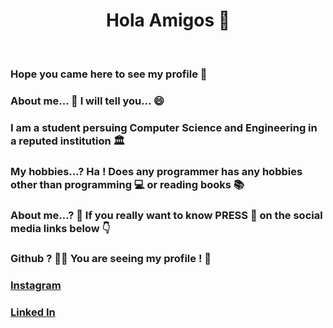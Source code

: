 <h1 align="center">Hola Amigos 👋</h1> <br>

### Hope you came here to see my profile 🙂
### About me... 🤔 I will tell you... 😄 
### I am a student persuing Computer Science and Engineering in a reputed institution 🏛️ 
### My hobbies...? Ha ! Does any programmer has any hobbies other than programming 💻 or reading books 📚
### About me...? 🤔 If you really want to know PRESS 📎 on the social media links below 👇 
<h3> <b> Github ? 🤦‍♂️ </b>You are seeing my profile ! 🤭 </h3>
<h3><b><a href="https://www.instagram.com/rohith.v.kamath/"> Instagram </a></b></h3>
<h3><b><a href="https://www.linkedin.com/in/rohith-v-kamath-2b98a6214/"> Linked In </a></b></h3>


<!--
**rohithvkamath/rohithvkamath** is a ✨ _special_ ✨ repository because its `README.md` (this file) appears on your GitHub profile.

Here are some ideas to get you started:

- 🔭 I’m currently working on ...
- 🌱 I’m currently learning ...
- 👯 I’m looking to collaborate on ...
- 🤔 I’m looking for help with ...
- 💬 Ask me about ...
- 📫 How to reach me: ...
- 😄 Pronouns: ...
- ⚡ Fun fact: ...
-->
